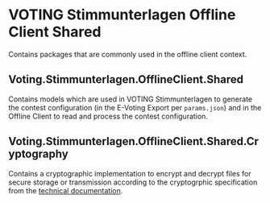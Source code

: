 # VOTING Stimmunterlagen Offline Client Shared

Contains packages that are commonly used in the offline client context.

## Voting.Stimmunterlagen.OfflineClient.Shared

Contains models which are used in VOTING Stimmunterlagen to generate the contest configuration (in the E-Voting Export per `params.json`) and in the Offline Client to read and process the contest configuration.

## Voting.Stimmunterlagen.OfflineClient.Shared.Cryptography

Contains a cryptographic implementation to encrypt and decrypt files for secure storage or transmission according to the cryptogrphic specification from the [technical documentation](https://github.com/abraxas-labs/voting-stimmunterlagen-offline-client-docs/blob/main/technical-documentations/).
